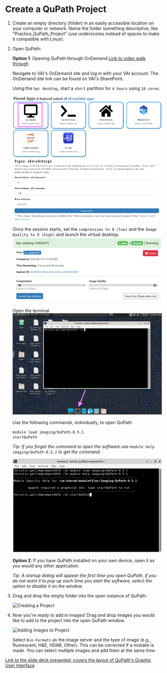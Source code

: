# Create a QuPath Project
1. Create an empty directory (folder) in an easily accessible location on your computer or network. Name the folder something descriptive, like "Practice_QuPath_Project" (use underscores instead of spaces to make it compatible with Linux).
2. Open QuPath:

    **Option 1**: Opening QuPath through OnDemand
    [Link to video walk through](https://vanandelinstitute.sharepoint.com/:v:/s/optical/EfpUD6Mp1U1LpWS3P44X38wBOOi02MNeVR-qQpkoK-a7Cw?e=cy5SNH&nav=eyJyZWZlcnJhbEluZm8iOnsicmVmZXJyYWxBcHAiOiJTdHJlYW1XZWJBcHAiLCJyZWZlcnJhbFZpZXciOiJTaGFyZURpYWxvZy1MaW5rIiwicmVmZXJyYWxBcHBQbGF0Zm9ybSI6IldlYiIsInJlZmVycmFsTW9kZSI6InZpZXcifX0%3D)
    
    Navigate to VAI's OnDemand site and log in with your VAI account. The OnDemand site link can be found on VAI's SharePoint.

    Using the `hpc desktop`, start a `short` partition for `4 hours` using `16 cores`.
    
    <img src="/Tutorials/Tutorial_Imgs/OnDemand_pic.png" width="500" height="200">

    <img src="/Tutorials/Tutorial_Imgs/OnDemand_short_partition_pic.png" width="500" height="200">
    
    Once the session starts, set the `compression to 0 (low)` and the `Image Quality to 9 (high)` and launch the virtual desktop.
    ![Image of Virtual Desktop settings](/Tutorials/Tutorial_Imgs/OnDemand_desktop_settings_pic.png)

    Open the terminal
    ![Picture of Terminal window and app location](/Tutorials/Tutorial_Imgs/Terimal_pic.png)

    Use the following commands, individually, to open QuPath
    ```
    module load imaging/QuPath-0.5.1
    startQuPath
    ```
    *Tip: If you forget the command to open the software use `module help imaging/QuPath-0.5.1` to get the command.*

    ![Terminal Commands to Open QuPath](/Tutorials/Tutorial_Imgs/Terimal_Commands_pic.png)

    **Option 2**: If you have QuPath installed on your own device, open it as you would any other application.

    *Tip: A startup dialog will appear the first time you open QuPath, if you do not want it to pop up each time you start the software, select the option to disable it on the window.*


3. Drag and drop the empty folder into the open instance of QuPath.

    ![Creating a Project]()

4. Now you're ready to add in images! Drag and drop images you would like to add to the project into the open QuPath window.

    ![Adding Images to Project]()
    
    Select `Bio-Formats` as the image server and the type of image (e.g., fluorescent, H&E, HDAB, Other). This can be corrected if a mistake is made. You can select multiple images and add them at the same time.

[Link to the slide deck presented, covers the layout of QuPath's Graphic User Interface](https://vanandelinstitute-my.sharepoint.com/:p:/g/personal/kristin_gallik_vai_org/EW2hmxe3mDJBmM5PNXSkau4BSGk77gxMTWqw_CFqQ10eiw?e=b7hiwj)